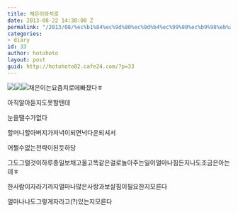 ```yaml
---
title: 채은이와치로
date: 2013-08-22 14:30:00 Z
permalink: "/2013/08/%ec%b1%84%ec%9d%80%ec%9d%b4%ec%99%80%ec%b9%98%eb%a1%9c/"
categories:
- diary
id: 33
author: hotohoto
layout: post
guid: http://hotohoto82.cafe24.com/?p=33
---
```


![](http://hotohoto82.cafe24.com/wp-content/uploads/1/cfile1.uf.25512C5052C4274E1E9090.jpg)![](http://hotohoto82.cafe24.com/wp-content/uploads/1/cfile7.uf.2528525052C4274E31AA48.jpg)![](http://hotohoto82.cafe24.com/wp-content/uploads/1/cfile25.uf.26692E5052C4274E148058.jpg)채은이는요즘치로에빠졌다ㅎ

아직알아듣지도못할텐데

눈을땔수가없다

할머니할아버지가저녁이되면넉다운되셔서

어쩔수없는전략이된듯하당

그도그럴것이하루종일보채고울고똑같은걸로놀아주는일이얼마나힘든지나도조금은아는데ㅎ

한사람이자라기까지얼마나많은사랑과보살핌이필요한지모른다

얼마나나도그렇게자라고(?)있는지모른다



